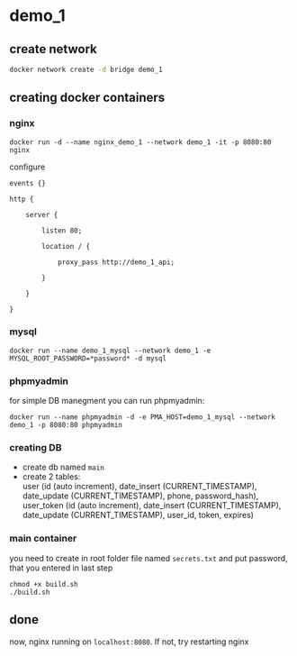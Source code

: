# demo_1

## create network

```bash
docker network create -d bridge demo_1
```

## creating docker containers

### nginx

```
docker run -d --name nginx_demo_1 --network demo_1 -it -p 8080:80 nginx
```

configure 
```
events {}

http {

    server {

        listen 80;

        location / {

            proxy_pass http://demo_1_api;

        }

    }

}

```

### mysql
```
docker run --name demo_1_mysql --network demo_1 -e MYSQL_ROOT_PASSWORD=*password* -d mysql
```

### phpmyadmin

for simple DB manegment you can run phpmyadmin:

```
docker run --name phpmyadmin -d -e PMA_HOST=demo_1_mysql --network demo_1 -p 8080:80 phpmyadmin
```

### creating DB
* create db named `main`
* create 2 tables: <br>
user (id (auto increment), date_insert (CURRENT_TIMESTAMP), date_update (CURRENT_TIMESTAMP), phone, password_hash), <br> user_token (id (auto increment), date_insert (CURRENT_TIMESTAMP), date_update (CURRENT_TIMESTAMP), user_id, token, expires)


### main container
you need to create in root folder file named `secrets.txt` and put password, that you entered in last step
```
chmod +x build.sh
./build.sh
```

## done

now, nginx running on `localhost:8080`. If not, try restarting nginx
